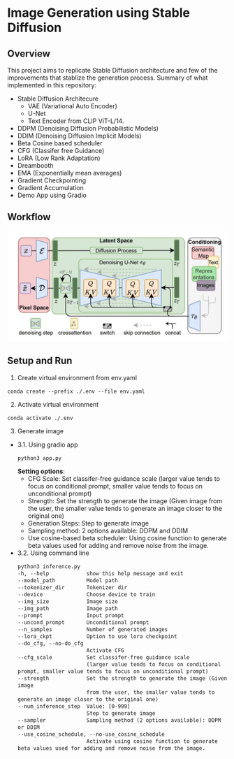 # Image Generation using Stable Diffusion
## Overview
This project aims to replicate Stable Diffusion architecture and few of the improvements that stablize the generation process.
Summary of what implemented in this repository:
* Stable Diffusion Architecure
    * VAE (Variational Auto Encoder)
    * U-Net
    * Text Encoder from CLIP ViT-L/14.
* DDPM (Denoising Diffusion Probabilistic Models)
* DDIM (Denoising Diffusion Implicit Models)
* Beta Cosine based scheduler
* CFG (Classifer free Guidance)
* LoRA (Low Rank Adaptation)
* Dreambooth
* EMA (Exponentially mean averages)
* Gradient Checkpointing
* Gradient Accumulation
* Demo App using Gradio

## Workflow
![workflow](./imgs/stablediffusion_overview.jpg)

## Setup and Run
1. Create virtual environment from env.yaml
```
conda create --prefix ./.env --file env.yaml
```
2. Activate virtual environment
```
conda activate ./.env
```
3. Generate image
* 3\.1\. Using gradio app
    ```
    python3 app.py
    ```
    **Setting options**:
    * CFG Scale: Set classifer-free guidance scale (larger value tends to focus on conditional prompt, smaller value tends to focus on unconditional prompt)
    * Strength: Set the strength to generate the image (Given image from the user, the smaller value tends to generate an image closer to the original one)
    * Generation Steps: Step to generate image
    * Sampling method: 2 options available: DDPM and DDIM
    * Use cosine-based beta scheduler: Using cosine function to generate beta values used for adding and remove noise from the image.
* 3\.2\. Using command line
    ```
    python3 inference.py
    -h, --help            show this help message and exit
    --model_path          Model path
    --tokenizer_dir       Tokenizer dir
    --device              Choose device to train
    --img_size            Image size
    --img_path            Image path
    --prompt              Input prompt
    --uncond_prompt       Unconditional prompt
    --n_samples           Number of generated images
    --lora_ckpt           Option to use lora checkpoint
    --do_cfg, --no-do_cfg
                          Activate CFG
    --cfg_scale           Set classifer-free guidance scale 
                          (larger value tends to focus on conditional prompt, smaller value tends to focus on unconditional prompt)
    --strength            Set the strength to generate the image (Given image
                          from the user, the smaller value tends to generate an image closer to the original one)
    --num_inference_step  Value: [0-999]
                          Step to generate image
    --sampler             Sampling method (2 options available): DDPM or DDIM
    --use_cosine_schedule, --no-use_cosine_schedule
                          Activate using cosine function to generate beta values used for adding and remove noise from the image.
    ```

